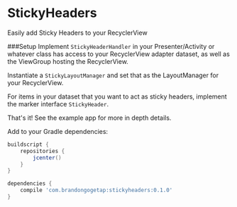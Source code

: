 # StickyHeaders
Easily add Sticky Headers to your RecyclerView

###Setup
Implement `StickyHeaderHandler` in your Presenter/Activity or whatever class has access to your RecyclerView adapter dataset, as well as the ViewGroup hosting the RecyclerView.

Instantiate a `StickyLayoutManager` and set that as the LayoutManager for your RecyclerView.

For items in your dataset that you want to act as sticky headers, implement the marker interface `StickyHeader`.

That's it! See the example app for more in depth details.

Add to your Gradle dependencies:

```groovy
buildscript {
    repositories {
        jcenter()
    }
}

dependencies {
    compile 'com.brandongogetap:stickyheaders:0.1.0'
}
```
